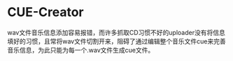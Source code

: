 # CUE-Creator

wav文件音乐信息添加容易报错，而许多抓取CD习惯不好的uploader没有将信息填好的习惯，且常将wav文件切割开来，阻碍了通过编辑整个音乐文件cue来完善音乐信息，为此只能为每一个.wav文件生成cue文件。
